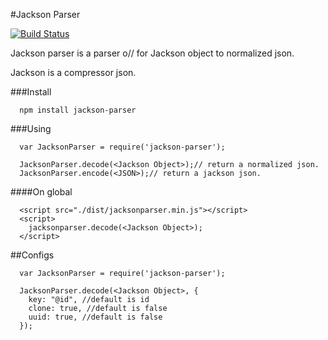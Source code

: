 #Jackson Parser

[![Build Status](https://travis-ci.org/luizstacio/JacksonParser.svg?branch=master)](https://travis-ci.org/luizstacio/JacksonParser)

Jackson parser is a parser o// for Jackson object to normalized json.

Jackson is a compressor json.

###Install
```
  npm install jackson-parser
```

###Using
```
  var JacksonParser = require('jackson-parser');

  JacksonParser.decode(<Jackson Object>);// return a normalized json.
  JacksonParser.encode(<JSON>);// return a jackson json.
```
####On global
```
  <script src="./dist/jacksonparser.min.js"></script>
  <script>
    jacksonparser.decode(<Jackson Object>);
  </script>
```

##Configs
```
  var JacksonParser = require('jackson-parser');

  JacksonParser.decode(<Jackson Object>, {
    key: "@id", //default is id
    clone: true, //default is false
    uuid: true, //default is false
  });
```